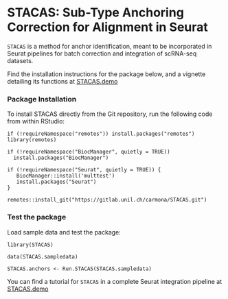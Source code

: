 # STACAS: Sub-Type Anchoring Correction for Alignment in Seurat
`STACAS` is a method for anchor identification, meant to be incorporated in Seurat pipelines for batch correction and integration of scRNA-seq datasets.

Find the installation instructions for the package below, and a vignette detailing its functions at [STACAS.demo](https://gitlab.unil.ch/carmona/STACAS.demo)

### Package Installation

To install STACAS directly from the Git repository, run the following code from within RStudio:

```
if (!requireNamespace("remotes")) install.packages("remotes")
library(remotes)

if (!requireNamespace("BiocManager", quietly = TRUE))
  install.packages("BiocManager")

if (!requireNamespace("Seurat", quietly = TRUE)) {
   BiocManager::install('multtest')
   install.packages("Seurat")
}

remotes::install_git("https://gitlab.unil.ch/carmona/STACAS.git")
```

### Test the package

Load sample data and test the package:
```
library(STACAS)

data(STACAS.sampledata)

STACAS.anchors <- Run.STACAS(STACAS.sampledata)
```

You can find a tutorial for `STACAS` in a complete Seurat integration pipeline at [STACAS.demo](https://gitlab.unil.ch/carmona/STACAS.demo)

